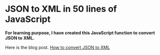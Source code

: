 # JSON to XML in 50 lines of JavaScript
**For learning purpose, I have created this JavaScript function to convert JSON to XML.**

Here is the blog post. [How to convert JSON to XML](https://stateofbit.com/JavaScript/)
